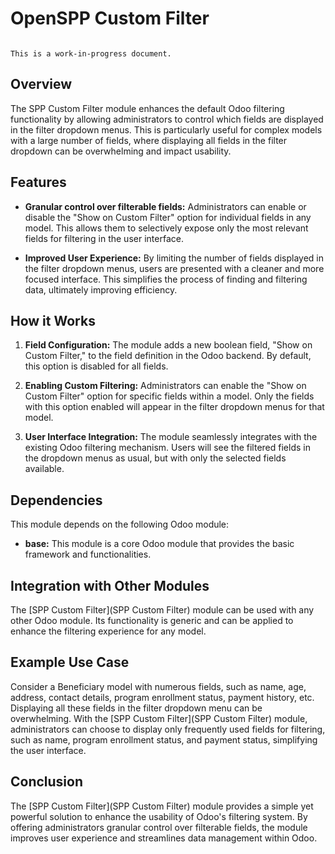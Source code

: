 # OpenSPP Custom Filter

```{warning}

This is a work-in-progress document.
```

## Overview

The SPP Custom Filter module enhances the default Odoo filtering functionality by allowing administrators to control which fields are displayed in the filter dropdown menus. This is particularly useful for complex models with a large number of fields, where displaying all fields in the filter dropdown can be overwhelming and impact usability. 

## Features

- **Granular control over filterable fields:** Administrators can enable or disable the "Show on Custom Filter" option for individual fields in any model. This allows them to selectively expose only the most relevant fields for filtering in the user interface.

- **Improved User Experience:** By limiting the number of fields displayed in the filter dropdown menus, users are presented with a cleaner and more focused interface. This simplifies the process of finding and filtering data, ultimately improving efficiency.

## How it Works

1. **Field Configuration:** The module adds a new boolean field, "Show on Custom Filter," to the field definition in the Odoo backend. By default, this option is disabled for all fields.

2. **Enabling Custom Filtering:** Administrators can enable the "Show on Custom Filter" option for specific fields within a model. Only the fields with this option enabled will appear in the filter dropdown menus for that model.

3. **User Interface Integration:** The module seamlessly integrates with the existing Odoo filtering mechanism. Users will see the filtered fields in the dropdown menus as usual, but with only the selected fields available.

## Dependencies

This module depends on the following Odoo module:

- **base:** This module is a core Odoo module that provides the basic framework and functionalities. 

## Integration with Other Modules

The [SPP Custom Filter](SPP Custom Filter) module can be used with any other Odoo module. Its functionality is generic and can be applied to enhance the filtering experience for any model.

## Example Use Case

Consider a Beneficiary model with numerous fields, such as name, age, address, contact details, program enrollment status, payment history, etc. Displaying all these fields in the filter dropdown menu can be overwhelming. With the [SPP Custom Filter](SPP Custom Filter) module, administrators can choose to display only frequently used fields for filtering, such as name, program enrollment status, and payment status, simplifying the user interface.

## Conclusion

The [SPP Custom Filter](SPP Custom Filter) module provides a simple yet powerful solution to enhance the usability of Odoo's filtering system. By offering administrators granular control over filterable fields, the module improves user experience and streamlines data management within Odoo.
